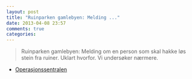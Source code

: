 ```yaml
---
layout: post
title: "Ruinparken gamlebyen: Melding ..."
date: 2013-04-08 23:57
comments: true
categories: 
---
```

> Ruinparken gamlebyen: Melding om en person som skal hakke løs stein fra ruiner. Uklart hvorfor. Vi undersøker nærmere.
- [Operasjonssentralen](https://twitter.com/oslopolitiops/statuses/321517307413282816)
